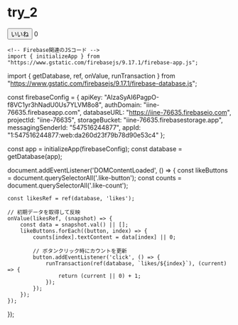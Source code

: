 # try_2

<!DOCTYPE html>
<html lang="en">
<head>
    <meta charset="UTF-8">
    <meta http-equiv="X-UA-Compatible" content="IE=edge">
    <meta name="viewport" content="width=device-width, initial-scale=1.0">
    <title>いいね機能</title>
    <style>
        .like-item {
            margin-bottom: 10px;
        }
    </style>
</head>
<body>
    <div class="like-container">
        <!-- 10個のいいねボタン -->
        <?php for ($i = 0; $i < 10; $i++) { ?>
        <div class="like-item">
            <button class="like-button" data-index="<?php echo $i; ?>">いいね</button>
            <span class="like-count">0</span>
        </div>
        <?php } ?>
    </div>

    <!-- Firebase関連のJSコード -->
    import { initializeApp } from "https://www.gstatic.com/firebasejs/9.17.1/firebase-app.js";
import { getDatabase, ref, onValue, runTransaction } from "https://www.gstatic.com/firebasejs/9.17.1/firebase-database.js";

const firebaseConfig = {
    apiKey: "AIzaSyAI6PagpO-f8VC1yr3hNadU0Us7YLVM8o8",
    authDomain: "iine-76635.firebaseapp.com",
    databaseURL: "https://iine-76635.firebaseio.com",
    projectId: "iine-76635",
    storageBucket: "iine-76635.firebasestorage.app",
    messagingSenderId: "547516244877",
    appId: "1:547516244877:web:da260d23f79b78d90e53c4"
};

const app = initializeApp(firebaseConfig);
const database = getDatabase(app);

document.addEventListener('DOMContentLoaded', () => {
    const likeButtons = document.querySelectorAll('.like-button');
    const counts = document.querySelectorAll('.like-count');

    const likesRef = ref(database, 'likes');

    // 初期データを取得して反映
    onValue(likesRef, (snapshot) => {
        const data = snapshot.val() || [];
        likeButtons.forEach((button, index) => {
            counts[index].textContent = data[index] || 0;

            // ボタンクリック時にカウントを更新
            button.addEventListener('click', () => {
                runTransaction(ref(database, `likes/${index}`), (current) => {
                    return (current || 0) + 1;
                });
            });
        });
    });
});
    </script>
</body>
</html>


